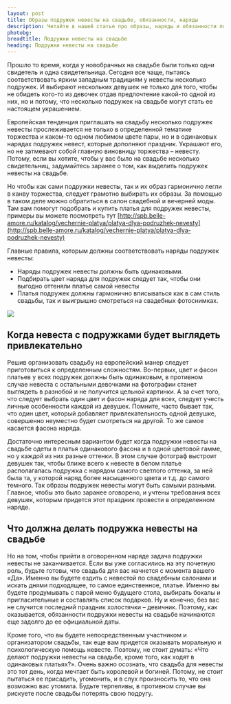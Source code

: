 ```yaml
---
layout: post
title: Образы подружек невесты на свадьбе, обязанности, наряды
description: Читайте в нашей статье про образы, наряды и обязанности подружек невесты на свадьбе.
photobg: 
breadtitle: Подружки невесты на свадьбе
heading: Подружки невесты на свадьбе
---
```

Прошло то время, когда у новобрачных на свадьбе были только одни свидетель и одна свидетельница. Сегодня все чаще, пытаясь соответствовать ярким западным традициям у невесты несколько подружек. И выбирают нескольких девушек не только для того, чтобы не обидеть кого-то из девочек отдав предпочтение какой-то одной из них, но и потому, что несколько подружек на свадьбе могут стать ее настоящем украшением.

Европейская тенденция приглашать на свадьбу несколько подружек невесты прослеживается не только в определенной тематике торжества и каком-то одном любимом цвете пары, но и в одинаковых нарядах подружек невест, которые дополняют праздник. Украшают его, но не затмевают собой главную виновницу торжества – невесту. Потому, если вы хотите, чтобы у вас было на свадьбе несколько свидетельниц, задумайтесь заранее о том, как выделить подружек невесты на свадьбе.

Но чтобы как сами подружки невесты, так и их образ гармонично легли в канву торжества, следует грамотно выбирать их образы. За помощью в таком деле можно обратиться в салон свадебной и вечерней моды. Там вам помогут подобрать и купить платья для подружек невесты, примеры вы можете посмотреть тут [http://spb.belle-amore.ru/katalog/vechernie-platya/platya-dlya-podruzhek-nevesty](http://spb.belle-amore.ru/katalog/vechernie-platya/platya-dlya-podruzhek-nevesty)

Главные правила, которым должны соответствовать наряды подружек невесты:

*    Наряды подружек невесты должны быть одинаковыми.
*    Подбирать цвет наряда для подружек следует так, чтобы они выгодно оттеняли платье самой невесты
*    Платья подружек должны гармонично вписываться как в сам стиль свадьбы, так и выигрышно смотреться на свадебных фотоснимках.

![](//images/podrugki-nevesty.jpg/)

## Когда невеста с подружками будет выглядеть привлекательно

Решив организовать свадьбу на европейский манер следует приготовиться к определенным сложностям. Во-первых, цвет и фасон платьев у всех подружек должны быть одинаковым, в противном случае невеста с остальными девочками на фотографии станет выглядеть в разнобой и не получится цельной картинки. А за счет того, что следует выбрать один цвет и фасон наряда для всех, следует учесть личные особенности каждой из девушек. Помните, часто бывает так, что один цвет, который добавляет привлекательность одной девушке, совершенно неуместно будет смотреться на другой. То же самое касается фасона наряда.

Достаточно интересным вариантом будет когда подружки невесты на свадьбе одеты в платья одинакового фасона и в одной цветовой гамме, но у каждой из них разные оттенки. В этом случае фотограф выстроит девушек так, чтобы ближе всего к невесте в белом платье располагалась подружка с нарядом самого светлого оттенка, за ней была та, у которой наряд более насыщенного цвета и т.д. до самого темного.  Так образы подружек невесты могут быть самыми разными. Главное, чтобы это было заранее оговорено, и учтены требования всех девушек, которым придется этот праздник провести в определенном наряде.

## Что должна делать подружка невесты на свадьбе

Но на том, чтобы прийти в оговоренном наряде задача подружки невесты не заканчивается. Если вы уже согласились на эту почетную роль, будьте готовы, что свадьба для вас начнется с момента вашего «Да». Именно вы будете ездить с невестой по свадебным салонами и искать днями подходящее, то самое единственное, платье. Именно вы будете продумывать с парой меню будущего стола, выбирать бокалы и пригласительные и составлять список подарков. Ну и конечно, без вас не случится последний праздник холостячки – девичник.  Поэтому, как оказывается, обязанности подружки невесты на свадьбе начинаются еще задолго до ее официальной даты.

Кроме того, что вы будете непосредственным участником и организатором свадьбы, так еще вам придется оказывать моральную и психологическую помощь невесте. Поэтому, не стоит думать: «Что делают подружки невесты на свадьбе, кроме того, как ходят в одинаковых платьях?». Очень важно осознать, что свадьба для невесты это тот день, когда мечтает быть королевой и богиней. Потому, не стоит пытаться ее присадить, угомонить, и в слух произносить то, что она возможно вас утомила. Будьте терпеливы, в противном случае вы рискуете после свадьбы потерять свою подругу.
